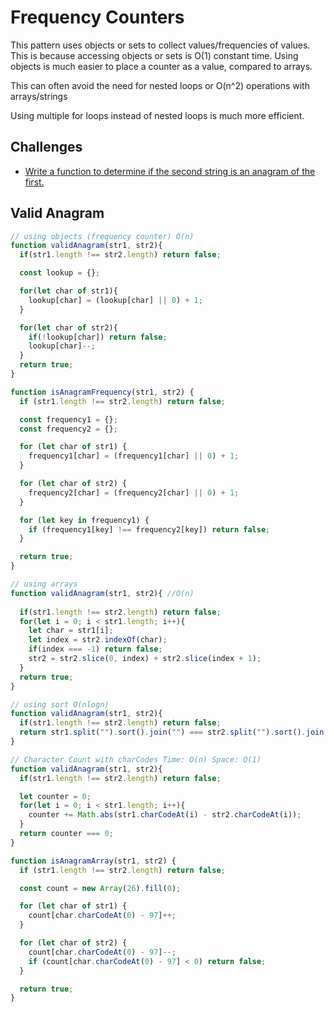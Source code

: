 # Frequency Counters

This pattern uses objects or sets to collect values/frequencies of values. This is because accessing objects or sets is O(1) constant time. Using objects is much easier to place a counter as a value, compared to arrays.

This can often avoid the need for nested loops or O(n^2) operations with arrays/strings

Using multiple for loops instead of nested loops is much more efficient. 

## Challenges

* [Write a function to determine if the second string is an anagram of the first.](#valid-anagram)


## Valid Anagram
```js
// using objects (frequency counter) O(n)
function validAnagram(str1, str2){
  if(str1.length !== str2.length) return false;

  const lookup = {};

  for(let char of str1){
    lookup[char] = (lookup[char] || 0) + 1;
  }

  for(let char of str2){
    if(!lookup[char]) return false;
    lookup[char]--;
  }
  return true;
}

function isAnagramFrequency(str1, str2) {
  if (str1.length !== str2.length) return false;

  const frequency1 = {};
  const frequency2 = {};

  for (let char of str1) {
    frequency1[char] = (frequency1[char] || 0) + 1;
  }

  for (let char of str2) {
    frequency2[char] = (frequency2[char] || 0) + 1;
  }

  for (let key in frequency1) {
    if (frequency1[key] !== frequency2[key]) return false;
  }

  return true;
}
```
```js
// using arrays
function validAnagram(str1, str2){ //O(n)
  
  if(str1.length !== str2.length) return false;
  for(let i = 0; i < str1.length; i++){
    let char = str1[i];
    let index = str2.indexOf(char);
    if(index === -1) return false;
    str2 = str2.slice(0, index) + str2.slice(index + 1);
  }
  return true;
}
```
```js
// using sort O(nlogn)
function validAnagram(str1, str2){
  if(str1.length !== str2.length) return false;
  return str1.split("").sort().join("") === str2.split("").sort().join("");
}
```
```js
// Character Count with charCodes Time: O(n) Space: O(1)
function validAnagram(str1, str2){
  if(str1.length !== str2.length) return false;

  let counter = 0;
  for(let i = 0; i < str1.length; i++){
    counter += Math.abs(str1.charCodeAt(i) - str2.charCodeAt(i));
  }
  return counter === 0;
}

function isAnagramArray(str1, str2) {
  if (str1.length !== str2.length) return false;

  const count = new Array(26).fill(0);

  for (let char of str1) {
    count[char.charCodeAt(0) - 97]++;
  }

  for (let char of str2) {
    count[char.charCodeAt(0) - 97]--;
    if (count[char.charCodeAt(0) - 97] < 0) return false;
  }

  return true;
}
```
